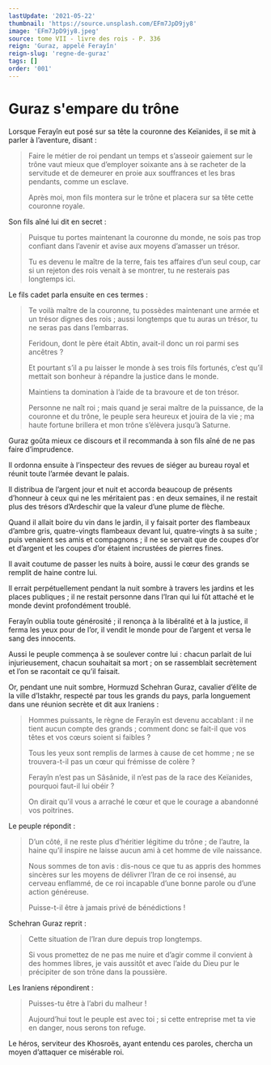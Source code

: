 ```yaml
---
lastUpdate: '2021-05-22'
thumbnail: 'https://source.unsplash.com/EFm7JpD9jy8'
image: 'EFm7JpD9jy8.jpeg'
source: tome VII - livre des rois - P. 336
reign: 'Guraz, appelé Ferayîn'
reign-slug: 'regne-de-guraz'
tags: []
order: '001'
---
```


# Guraz s'empare du trône

Lorsque Ferayîn eut posé sur sa tête la couronne des Keïanides, il se mit à parler à l’aventure, disant :

> Faire le métier de roi pendant un temps et s’asseoir gaiement sur le trône vaut mieux que d’employer soixante ans à se racheter de la servitude et de demeurer en proie aux souffrances et les bras pendants, comme un esclave.
>
> Après moi, mon fils montera sur le trône et placera sur sa tête cette couronne royale.

Son fils aîné lui dit en secret :

> Puisque tu portes maintenant la couronne du monde, ne sois pas trop confiant dans l’avenir et avise aux moyens d’amasser un trésor.
>
> Tu es devenu le maître de la terre, fais tes affaires d’un seul coup, car si un rejeton des rois venait à se montrer, tu ne resterais pas longtemps ici.

Le fils cadet parla ensuite en ces termes :

> Te voilà maître de la couronne, tu possèdes maintenant une armée et un trésor dignes des rois ; aussi longtemps que tu auras un trésor, tu ne seras pas dans l’embarras.
>
> Feridoun, dont le père était Abtin, avait-il donc un roi parmi ses ancêtres ?
>
> Et pourtant s’il a pu laisser le monde à ses trois fils fortunés, c’est qu’il mettait son bonheur à répandre la justice dans le monde.
>
> Maintiens ta domination à l’aide de ta bravoure et de ton trésor.
>
> Personne ne naît roi ; mais quand je serai maître de la puissance, de la couronne et du trône, le peuple sera heureux et jouira de la vie ; ma haute fortune brillera et mon trône s’élèvera jusqu’à Saturne.

Guraz goûta mieux ce discours et il recommanda à son fils aîné de ne pas faire d’imprudence.

Il ordonna ensuite à l’inspecteur des revues de siéger au bureau royal et réunit toute l’armée devant le palais.

Il distribua de l’argent jour et nuit et accorda beaucoup de présents d’honneur à ceux qui ne les méritaient pas : en deux semaines, il ne restait plus des trésors d’Ardeschir que la valeur d’une plume de flèche.

Quand il allait boire du vin dans le jardin, il y faisait porter des flambeaux d’ambre gris, quatre-vingts flambeaux devant lui, quatre-vingts à sa suite ; puis venaient ses amis et compagnons ; il ne se servait que de coupes d’or et d’argent et les coupes d’or étaient incrustées de pierres fines.

Il avait coutume de passer les nuits à boire, aussi le cœur des grands se remplit de haine contre lui.

Il errait perpétuellement pendant la nuit sombre à travers les jardins et les places publiques ; il ne restait personne dans l’Iran qui lui fût attaché et le monde devint profondément troublé.

Ferayîn oublia toute générosité ; il renonça à la libéralité et à la justice, il ferma les yeux pour de l’or, il vendit le monde pour de l’argent et versa le sang des innocents.

Aussi le peuple commença à se soulever contre lui : chacun parlait de lui injurieusement, chacun souhaitait sa mort ; on se rassemblait secrètement et l’on se racontait ce qu’il faisait.

Or, pendant une nuit sombre, Hormuzd Schehran Guraz, cavalier d’élite de la ville d’Istakhr, respecté par tous les grands du pays, parla longuement dans une réunion secrète et dit aux Iraniens :

> Hommes puissants, le règne de Ferayîn est devenu accablant : il ne tient aucun compte des grands ; comment donc se fait-il que vos têtes et vos cœurs soient si faibles ?
>
> Tous les yeux sont remplis de larmes à cause de cet homme ; ne se trouvera-t-il pas un cœur qui frémisse de colère ?
>
> Ferayîn n’est pas un Sâsânide, il n’est pas de la race des Keïanides, pourquoi faut-il lui obéir ?
>
> On dirait qu’il vous a arraché le cœur et que le courage a abandonné vos poitrines.

Le peuple répondit :

> D’un côté, il ne reste plus d’héritier légitime du trône ; de l’autre, la haine qu’il inspire ne laisse aucun ami à cet homme de vile naissance.
>
> Nous sommes de ton avis : dis-nous ce que tu as appris des hommes sincères sur les moyens de délivrer l’Iran de ce roi insensé, au cerveau enflammé, de ce roi incapable d’une bonne parole ou d’une action généreuse.
>
> Puisse-t-il être à jamais privé de bénédictions !

Schehran Guraz reprit :

> Cette situation de l’Iran dure depuis trop longtemps.
>
> Si vous promettez de ne pas me nuire et d’agir comme il convient à des hommes libres, je vais aussitôt et avec l’aide du Dieu pur le précipiter de son trône dans la poussière.

Les Iraniens répondirent :

> Puisses-tu être à l’abri du malheur !
>
> Aujourd’hui tout le peuple est avec toi ; si cette entreprise met ta vie en danger, nous serons ton refuge.

Le héros, serviteur des Khosroës, ayant entendu ces paroles, chercha un moyen d’attaquer ce misérable roi.
